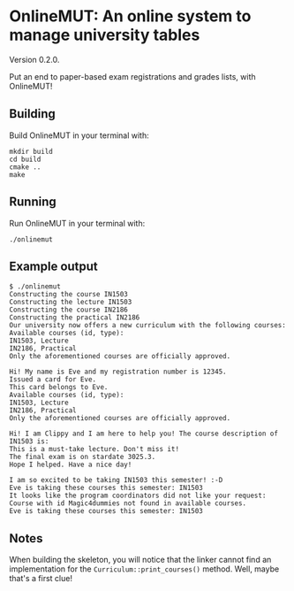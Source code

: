 # OnlineMUT: An online system to manage university tables

Version 0.2.0.

Put an end to paper-based exam registrations and grades lists, with OnlineMUT!

## Building

Build OnlineMUT in your terminal with:

```shell
mkdir build
cd build
cmake ..
make
```

## Running

Run OnlineMUT in your terminal with:

```shell
./onlinemut
```

## Example output

```shell
$ ./onlinemut 
Constructing the course IN1503
Constructing the lecture IN1503
Constructing the course IN2186
Constructing the practical IN2186
Our university now offers a new curriculum with the following courses:
Available courses (id, type):
IN1503, Lecture
IN2186, Practical
Only the aforementioned courses are officially approved.

Hi! My name is Eve and my registration number is 12345.
Issued a card for Eve.
This card belongs to Eve.
Available courses (id, type):
IN1503, Lecture
IN2186, Practical
Only the aforementioned courses are officially approved.

Hi! I am Clippy and I am here to help you! The course description of IN1503 is:
This is a must-take lecture. Don't miss it!
The final exam is on stardate 3025.3.
Hope I helped. Have a nice day!

I am so excited to be taking IN1503 this semester! :-D
Eve is taking these courses this semester: IN1503 
It looks like the program coordinators did not like your request:
Course with id Magic4dummies not found in available courses.
Eve is taking these courses this semester: IN1503 
```

## Notes

When building the skeleton, you will notice that the linker cannot find an implementation for the `Curriculum::print_courses()` method. Well, maybe that's a first clue!
